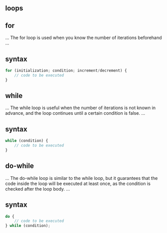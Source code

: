 ## loops
## for
...
The for loop is used when you know the number of iterations beforehand
...
## syntax
```javascript
for (initialization; condition; increment/decrement) {
    // code to be executed
}
```

## while
...
The while loop is useful when the number of iterations is not known in advance, and the loop continues until a certain condition is false.
...
## syntax
```javascript
while (condition) {
    // code to be executed
}
```

## do-while
...
The do-while loop is similar to the while loop, but it guarantees that the code inside the loop will be executed at least once, as the condition is checked after the loop body.
...
## syntax
```javascript
do {
    // code to be executed
} while (condition);
```
